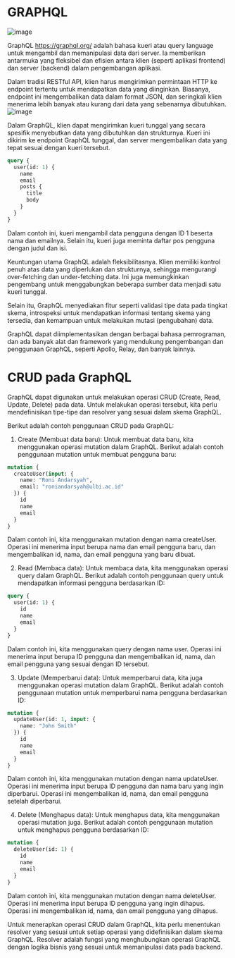 # GRAPHQL
![image](https://github.com/rplulbi/ws/assets/15622730/79089053-ee26-425b-be89-017b9e56b28d)

GraphQL https://graphql.org/ adalah bahasa kueri atau query language untuk mengambil dan memanipulasi data dari server. Ia memberikan antarmuka yang fleksibel dan efisien antara klien (seperti aplikasi frontend) dan server (backend) dalam pengembangan aplikasi.

Dalam tradisi RESTful API, klien harus mengirimkan permintaan HTTP ke endpoint tertentu untuk mendapatkan data yang diinginkan. Biasanya, endpoint ini mengembalikan data dalam format JSON, dan seringkali klien menerima lebih banyak atau kurang dari data yang sebenarnya dibutuhkan.
![image](https://github.com/rplulbi/ws/assets/15622730/b1ca17e3-ad02-4fe9-9995-09f6b094ad0a)


Dalam GraphQL, klien dapat mengirimkan kueri tunggal yang secara spesifik menyebutkan data yang dibutuhkan dan strukturnya. Kueri ini dikirim ke endpoint GraphQL tunggal, dan server mengembalikan data yang tepat sesuai dengan kueri tersebut.

``` graphql
query {
  user(id: 1) {
    name
    email
    posts {
      title
      body
    }
  }
}
```
Dalam contoh ini, kueri mengambil data pengguna dengan ID 1 beserta nama dan emailnya. Selain itu, kueri juga meminta daftar pos pengguna dengan judul dan isi.

Keuntungan utama GraphQL adalah fleksibilitasnya. Klien memiliki kontrol penuh atas data yang diperlukan dan strukturnya, sehingga mengurangi over-fetching dan under-fetching data. Ini juga memungkinkan pengembang untuk menggabungkan beberapa sumber data menjadi satu kueri tunggal.

Selain itu, GraphQL menyediakan fitur seperti validasi tipe data pada tingkat skema, introspeksi untuk mendapatkan informasi tentang skema yang tersedia, dan kemampuan untuk melakukan mutasi (pengubahan) data.

GraphQL dapat diimplementasikan dengan berbagai bahasa pemrograman, dan ada banyak alat dan framework yang mendukung pengembangan dan penggunaan GraphQL, seperti Apollo, Relay, dan banyak lainnya.

# CRUD pada GraphQL
GraphQL dapat digunakan untuk melakukan operasi CRUD (Create, Read, Update, Delete) pada data. Untuk melakukan operasi tersebut, kita perlu mendefinisikan tipe-tipe dan resolver yang sesuai dalam skema GraphQL.

Berikut adalah contoh penggunaan CRUD pada GraphQL:
1. Create (Membuat data baru): Untuk membuat data baru, kita menggunakan operasi mutation dalam GraphQL. Berikut adalah contoh penggunaan mutation untuk membuat pengguna baru:
``` graphql
mutation {
  createUser(input: {
    name: "Roni Andarsyah",
    email: "roniandarsyah@ulbi.ac.id"
  }) {
    id
    name
    email
  }
}
```

Dalam contoh ini, kita menggunakan mutation dengan nama createUser. Operasi ini menerima input berupa nama dan email pengguna baru, dan mengembalikan id, nama, dan email pengguna yang baru dibuat.

2. Read (Membaca data): Untuk membaca data, kita menggunakan operasi query dalam GraphQL. Berikut adalah contoh penggunaan query untuk mendapatkan informasi pengguna berdasarkan ID:
``` graphql
query {
  user(id: 1) {
    id
    name
    email
  }
}
```
Dalam contoh ini, kita menggunakan query dengan nama user. Operasi ini menerima input berupa ID pengguna dan mengembalikan id, nama, dan email pengguna yang sesuai dengan ID tersebut.

3. Update (Memperbarui data): Untuk memperbarui data, kita juga menggunakan operasi mutation dalam GraphQL. Berikut adalah contoh penggunaan mutation untuk memperbarui nama pengguna berdasarkan ID:
``` graphql
mutation {
  updateUser(id: 1, input: {
    name: "John Smith"
  }) {
    id
    name
    email
  }
}
```
Dalam contoh ini, kita menggunakan mutation dengan nama updateUser. Operasi ini menerima input berupa ID pengguna dan nama baru yang ingin diperbarui. Operasi ini mengembalikan id, nama, dan email pengguna setelah diperbarui.

4. Delete (Menghapus data): Untuk menghapus data, kita menggunakan operasi mutation juga. Berikut adalah contoh penggunaan mutation untuk menghapus pengguna berdasarkan ID:
``` graphql
mutation {
  deleteUser(id: 1) {
    id
    name
    email
  }
}
```
Dalam contoh ini, kita menggunakan mutation dengan nama deleteUser. Operasi ini menerima input berupa ID pengguna yang ingin dihapus. Operasi ini mengembalikan id, nama, dan email pengguna yang dihapus.

Untuk menerapkan operasi CRUD dalam GraphQL, kita perlu menentukan resolver yang sesuai untuk setiap operasi yang didefinisikan dalam skema GraphQL. Resolver adalah fungsi yang menghubungkan operasi GraphQL dengan logika bisnis yang sesuai untuk memanipulasi data pada backend.
